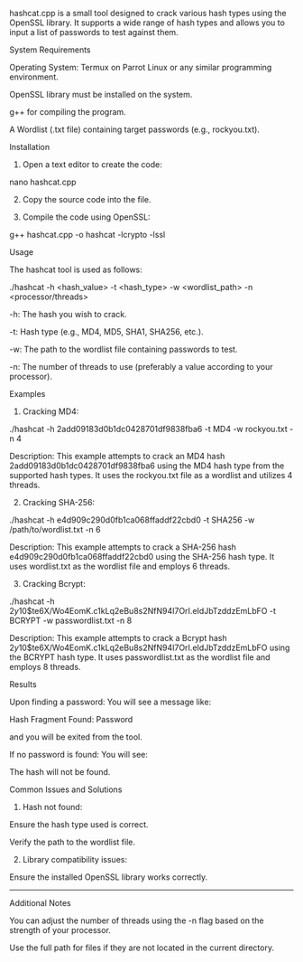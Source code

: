 
hashcat.cpp is a small tool designed to crack various hash types using the OpenSSL library. It supports a wide range of hash types and allows you to input a list of passwords to test against them.

System Requirements

Operating System: Termux on Parrot Linux or any similar programming environment.

OpenSSL library must be installed on the system.

g++ for compiling the program.

A Wordlist (.txt file) containing target passwords (e.g., rockyou.txt).


Installation

1. Open a text editor to create the code:

nano hashcat.cpp


2. Copy the source code into the file.


3. Compile the code using OpenSSL:

g++ hashcat.cpp -o hashcat -lcrypto -lssl



Usage

The hashcat tool is used as follows:

./hashcat -h <hash_value> -t <hash_type> -w <wordlist_path> -n <processor/threads>

-h: The hash you wish to crack.

-t: Hash type (e.g., MD4, MD5, SHA1, SHA256, etc.).

-w: The path to the wordlist file containing passwords to test.

-n: The number of threads to use (preferably a value according to your processor).


Examples

1. Cracking MD4:

./hashcat -h 2add09183d0b1dc0428701df9838fba6 -t MD4 -w rockyou.txt -n 4

Description: This example attempts to crack an MD4 hash 2add09183d0b1dc0428701df9838fba6 using the MD4 hash type from the supported hash types. It uses the rockyou.txt file as a wordlist and utilizes 4 threads.



2. Cracking SHA-256:

./hashcat -h e4d909c290d0fb1ca068ffaddf22cbd0 -t SHA256 -w /path/to/wordlist.txt -n 6

Description: This example attempts to crack a SHA-256 hash e4d909c290d0fb1ca068ffaddf22cbd0 using the SHA-256 hash type. It uses wordlist.txt as the wordlist file and employs 6 threads.



3. Cracking Bcrypt:

./hashcat -h $2y$10$te6X/Wo4EomK.c1kLq2eBu8s2NfN94I7OrI.eIdJbTzddzEmLbFO -t BCRYPT -w passwordlist.txt -n 8

Description: This example attempts to crack a Bcrypt hash $2y$10$te6X/Wo4EomK.c1kLq2eBu8s2NfN94I7OrI.eIdJbTzddzEmLbFO using the BCRYPT hash type. It uses passwordlist.txt as the wordlist file and employs 8 threads.




Results

Upon finding a password: You will see a message like:

Hash Fragment Found: Password

and you will be exited from the tool.

If no password is found: You will see:

The hash will not be found.


Common Issues and Solutions

1. Hash not found:

Ensure the hash type used is correct.

Verify the path to the wordlist file.



2. Library compatibility issues:

Ensure the installed OpenSSL library works correctly.





---

Additional Notes

You can adjust the number of threads using the -n flag based on the strength of your processor.

Use the full path for files if they are not located in the current directory.

